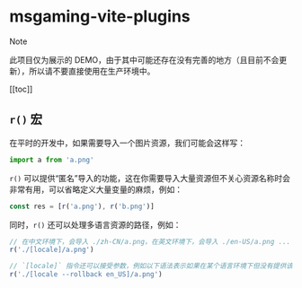 # msgaming-vite-plugins

> [!NOTE]
> 此项目仅为展示的 DEMO，由于其中可能还存在没有完善的地方（且目前不会更新），所以请不要直接使用在生产环境中。

[[toc]]

## `r()` 宏

在平时的开发中，如果需要导入一个图片资源，我们可能会这样写：

```ts
import a from 'a.png'
```

`r()` 可以提供“匿名”导入的功能，这在你需要导入大量资源但不关心资源名称时会非常有用，可以省略定义大量变量的麻烦，例如：

```ts
const res = [r('a.png'), r('b.png')]
```

同时，`r()` 还可以处理多语言资源的路径，例如：

```ts
// 在中文环境下，会导入 ./zh-CN/a.png，在英文环境下，会导入 ./en-US/a.png ...
r('./[locale]/a.png')

// `[locale]` 指令还可以接受参数，例如以下语法表示如果在某个语言环境下但没有提供该语言环境的资源，则使用 en_US 的资源
r('./[locale --rollback en_US]/a.png')
```
